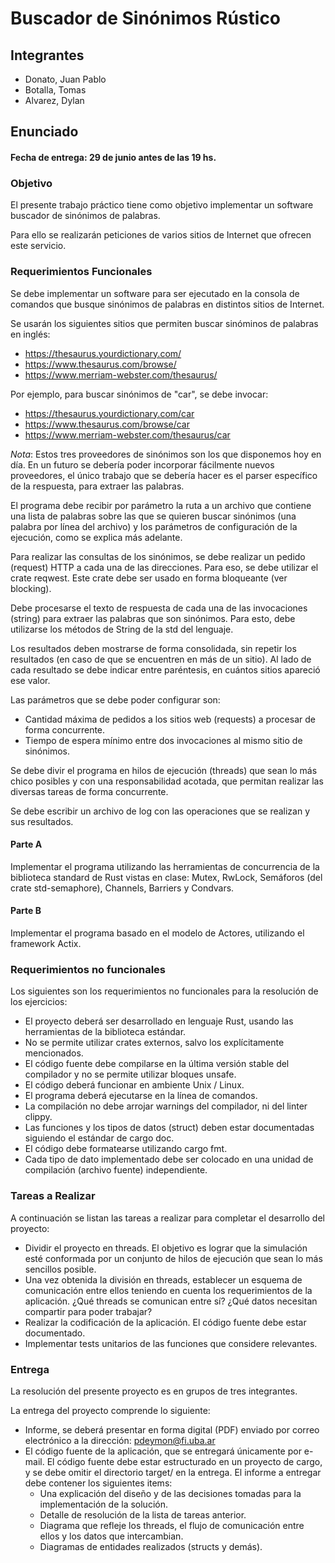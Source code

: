 # Buscador de Sinónimos Rústico
## Integrantes
* Donato, Juan Pablo
* Botalla, Tomas
* Alvarez, Dylan

## Enunciado

#### Fecha de entrega: 29 de junio antes de las 19 hs.

### Objetivo

El presente trabajo práctico tiene como objetivo implementar un software buscador de sinónimos de palabras.

Para ello se realizarán peticiones de varios sitios de Internet que ofrecen este servicio.

### Requerimientos Funcionales

Se debe implementar un software para ser ejecutado en la consola de comandos que busque sinónimos de palabras en distintos sitios de Internet.

Se usarán los siguientes sitios que permiten buscar sinóminos de palabras en inglés:

* https://thesaurus.yourdictionary.com/
* https://www.thesaurus.com/browse/
* https://www.merriam-webster.com/thesaurus/

Por ejemplo, para buscar sinónimos de "car", se debe invocar:

* https://thesaurus.yourdictionary.com/car
* https://www.thesaurus.com/browse/car
* https://www.merriam-webster.com/thesaurus/car

_Nota_: Estos tres proveedores de sinónimos son los que disponemos hoy en día. En un futuro se debería poder incorporar fácilmente nuevos proveedores, el único trabajo que se debería hacer es el parser específico de la respuesta, para extraer las palabras.

El programa debe recibir por parámetro la ruta a un archivo que contiene una lista de palabras sobre las que se quieren buscar sinónimos (una palabra por línea del archivo) y los parámetros de configuración de la ejecución, como se explica más adelante.

Para realizar las consultas de los sinónimos, se debe realizar un pedido (request) HTTP a cada una de las direcciones. Para eso, se debe utilizar el crate reqwest. Este crate debe ser usado en forma bloqueante (ver blocking).

Debe procesarse el texto de respuesta de cada una de las invocaciones (string) para extraer las palabras que son sinónimos. Para esto, debe utilizarse los métodos de String de la std del lenguaje.

Los resultados deben mostrarse de forma consolidada, sin repetir los resultados (en caso de que se encuentren en más de un sitio). Al lado de cada resultado se debe indicar entre paréntesis, en cuántos sitios apareció ese valor.

Las parámetros que se debe poder configurar son:

* Cantidad máxima de pedidos a los sitios web (requests) a procesar de forma concurrente.
* Tiempo de espera mínimo entre dos invocaciones al mismo sitio de sinónimos.

Se debe divir el programa en hilos de ejecución (threads) que sean lo más chico posibles y con una responsabilidad acotada, que permitan realizar las diversas tareas de forma concurrente.

Se debe escribir un archivo de log con las operaciones que se realizan y sus resultados.

#### Parte A

Implementar el programa utilizando las herramientas de concurrencia de la biblioteca standard de Rust vistas en clase: Mutex, RwLock, Semáforos (del crate std-semaphore), Channels, Barriers y Condvars.

#### Parte B

Implementar el programa basado en el modelo de Actores, utilizando el framework Actix.

### Requerimientos no funcionales

Los siguientes son los requerimientos no funcionales para la resolución de los ejercicios:

* El proyecto deberá ser desarrollado en lenguaje Rust, usando las herramientas de la biblioteca estándar.
* No se permite utilizar crates externos, salvo los explícitamente mencionados.
* El código fuente debe compilarse en la última versión stable del compilador y no se permite utilizar bloques unsafe.
* El código deberá funcionar en ambiente Unix / Linux.
* El programa deberá ejecutarse en la línea de comandos.
* La compilación no debe arrojar warnings del compilador, ni del linter clippy.
* Las funciones y los tipos de datos (struct) deben estar documentadas siguiendo el estándar de cargo doc.
* El código debe formatearse utilizando cargo fmt.
* Cada tipo de dato implementado debe ser colocado en una unidad de compilación (archivo fuente) independiente.

### Tareas a Realizar

A continuación se listan las tareas a realizar para completar el desarrollo del proyecto:

* Dividir el proyecto en threads. El objetivo es lograr que la simulación esté conformada por un conjunto de hilos de ejecución que sean lo más sencillos posible.
* Una vez obtenida la división en threads, establecer un esquema de comunicación entre ellos teniendo en cuenta los requerimientos de la aplicación. ¿Qué threads se comunican entre sı́? ¿Qué datos necesitan compartir para poder trabajar?
* Realizar la codificación de la aplicación. El código fuente debe estar documentado.
* Implementar tests unitarios de las funciones que considere relevantes.

### Entrega

La resolución del presente proyecto es en grupos de tres integrantes.

La entrega del proyecto comprende lo siguiente:

* Informe, se deberá presentar en forma digital (PDF) enviado por correo electrónico a la dirección: pdeymon@fi.uba.ar
* El código fuente de la aplicación, que se entregará únicamente por e-mail. El código fuente debe estar estructurado en un proyecto de cargo, y se debe omitir el directorio target/ en la entrega. El informe a entregar debe contener los siguientes items:
  * Una explicación del diseño y de las decisiones tomadas para la implementación de la solución.
  * Detalle de resolución de la lista de tareas anterior.
  * Diagrama que refleje los threads, el flujo de comunicación entre ellos y los datos que intercambian.
  * Diagramas de entidades realizados (structs y demás).
